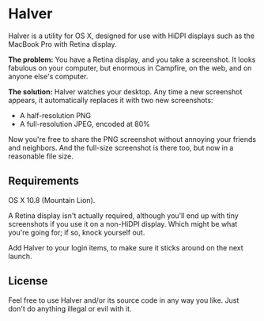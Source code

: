 Halver
======

Halver is a utility for OS X, designed for use with HiDPI displays such as the MacBook Pro with Retina display.

**The problem:** You have a Retina display, and you take a screenshot. It looks fabulous on your computer, but enormous in Campfire, on the web, and on anyone else's computer.

**The solution:** Halver watches your desktop. Any time a new screenshot appears, it automatically replaces it with two new screenshots:

* A half-resolution PNG
* A full-resolution JPEG, encoded at 80%

Now you're free to share the PNG screenshot without annoying your friends and neighbors. And the full-size screenshot is there too, but now in a reasonable file size.

Requirements
------------

OS X 10.8 (Mountain Lion).

A Retina display isn't actually required, although you'll end up with tiny screenshots if you use it on a non-HiDPI display. Which might be what you're going for; if so, knock yourself out.

Add Halver to your login items, to make sure it sticks around on the next launch.

License
-------

Feel free to use Halver and/or its source code in any way you like. Just don't do anything illegal or evil with it.